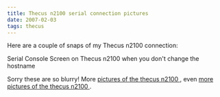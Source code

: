 ```yaml
---
title: Thecus n2100 serial connection pictures
date: 2007-02-03
tags: thecus
---
```

Here are a couple of snaps of my Thecus n2100 connection:

</a>

</a>

</a>

Serial Console Screen on Thecus n2100 when you don't change the hostname

Sorry these are so blurry! More
<a href="http://mytechdeals.blogspot.com/2007/02/thecus-2100-pics.html">pictures of the thecus n2100
</a>, even
<a href="http://www.cyrius.com/debian/iop/n2100/gallery.html">more pictures of the thecus n2100
</a>.


